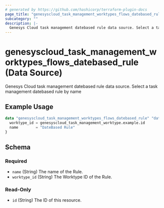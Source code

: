 ```yaml
---
# generated by https://github.com/hashicorp/terraform-plugin-docs
page_title: "genesyscloud_task_management_worktypes_flows_datebased_rule Data Source - terraform-provider-genesyscloud"
subcategory: ""
description: |-
  Genesys Cloud task management datebased rule data source. Select a task management datebased rule by name
---
```


# genesyscloud_task_management_worktypes_flows_datebased_rule (Data Source)

Genesys Cloud task management datebased rule data source. Select a task management datebased rule by name

## Example Usage

```terraform
data "genesyscloud_task_management_worktypes_flows_datebased_rule" "datebased_rule_data" {
  worktype_id = genesyscloud_task_management_worktype.example.id
  name        = "DateBased Rule"
}
```

<!-- schema generated by tfplugindocs -->
## Schema

### Required

- `name` (String) The name of the Rule.
- `worktype_id` (String) The Worktype ID of the Rule.

### Read-Only

- `id` (String) The ID of this resource.
